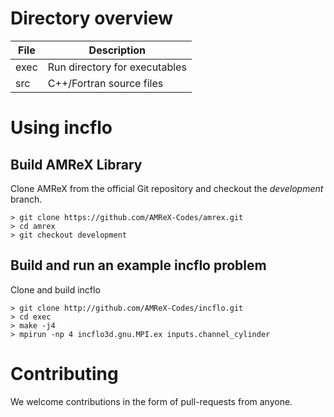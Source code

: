 # Directory overview

| File      | Description                                         |
| ----------| --------------------------------------------------- |
| exec      | Run directory for executables                       |
| src       | C++/Fortran source files                            |


# Using incflo

## Build AMReX Library

Clone AMReX from the official Git repository and checkout the _development_ branch.
```shell
> git clone https://github.com/AMReX-Codes/amrex.git
> cd amrex
> git checkout development
```

## Build and run an example incflo problem
Clone and build incflo
```shell
> git clone http://github.com/AMReX-Codes/incflo.git
> cd exec
> make -j4
> mpirun -np 4 incflo3d.gnu.MPI.ex inputs.channel_cylinder
```

# Contributing

We welcome contributions in the form of pull-requests from anyone.  
